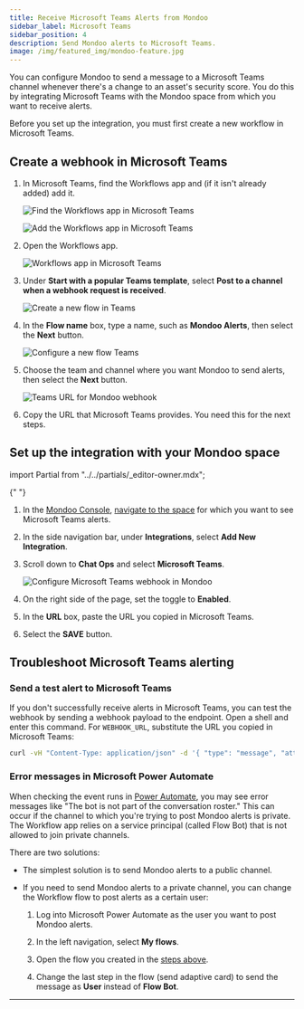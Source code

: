```yaml
---
title: Receive Microsoft Teams Alerts from Mondoo
sidebar_label: Microsoft Teams
sidebar_position: 4
description: Send Mondoo alerts to Microsoft Teams.
image: /img/featured_img/mondoo-feature.jpg
---
```


You can configure Mondoo to send a message to a Microsoft Teams channel whenever there's a change to an asset's security score. You do this by integrating Microsoft Teams with the Mondoo space from which you want to receive alerts.

Before you set up the integration, you must first create a new workflow in Microsoft Teams.

## Create a webhook in Microsoft Teams

1. In Microsoft Teams, find the Workflows app and (if it isn't already added) add it.

   ![Find the Workflows app in Microsoft Teams](/img/platform/maintain/alerting/msteams/app.png)

   ![Add the Workflows app in Microsoft Teams](/img/platform/maintain/alerting/msteams/add-workflows.png)

2. Open the Workflows app.

   ![Workflows app in Microsoft Teams](/img/platform/maintain/alerting/msteams/workflows.png)

3. Under **Start with a popular Teams template**, select **Post to a channel when a webhook request is received**.

   ![Create a new flow in Teams](/img/platform/maintain/alerting/msteams/create-flow.png)

4. In the **Flow name** box, type a name, such as **Mondoo Alerts**, then select the **Next** button.

   ![Configure a new flow Teams](/img/platform/maintain/alerting/msteams/set-up-flow.png)

5. Choose the team and channel where you want Mondoo to send alerts, then select the **Next** button.

   ![Teams URL for Mondoo webhook](/img/platform/maintain/alerting/msteams/copy-url.png)

6. Copy the URL that Microsoft Teams provides. You need this for the next steps.

## Set up the integration with your Mondoo space

import Partial from "../../partials/\_editor-owner.mdx";

<Partial />{" "}

1. In the [Mondoo Console](https://console.mondoo.com), [navigate to the space](/platform/start/navigate) for which you want to see Microsoft Teams alerts.

2. In the side navigation bar, under **Integrations**, select **Add New Integration**.

3. Scroll down to **Chat Ops** and select **Microsoft Teams**.

   ![Configure Microsoft Teams webhook in Mondoo](/img/platform/maintain/alerting/msteams/msteams-mondoo-configure.png)

4. On the right side of the page, set the toggle to **Enabled**.

5. In the **URL** box, paste the URL you copied in Microsoft Teams.

6. Select the **SAVE** button.

## Troubleshoot Microsoft Teams alerting

### Send a test alert to Microsoft Teams

If you don't successfully receive alerts in Microsoft Teams, you can test the webhook by sending a webhook payload to the endpoint. Open a shell and enter this command. For `WEBHOOK_URL`, substitute the URL you copied in Microsoft Teams:

```bash
curl -vH "Content-Type: application/json" -d '{ "type": "message", "attachments": [ { "contentType": "application/vnd.microsoft.card.adaptive", "contentUrl": null, "content": { "$schema": "http://adaptivecards.io/schemas/adaptive-card.json", "type": "AdaptiveCard", "version": "1.2", "body": [ { "type": "TextBlock", "text": "Hello World, this is a Mondoo Test!" } ] } } ] }' "WEBHOOK_URL"
```

### Error messages in Microsoft Power Automate

When checking the event runs in [Power Automate](https://make.powerautomate.com/), you may see error messages like "The bot is not part of the conversation roster." This can occur if the channel to which you're trying to post Mondoo alerts is private. The Workflow app relies on a service principal (called Flow Bot) that is not allowed to join private channels.

There are two solutions:

- The simplest solution is to send Mondoo alerts to a public channel.

- If you need to send Mondoo alerts to a private channel, you can change the Workflow flow to post alerts as a certain user:

   1. Log into Microsoft Power Automate as the user you want to post Mondoo alerts.

   2. In the left navigation, select **My flows**.

   3. Open the flow you created in the [steps above](#create-a-webhook-in-microsoft-teams).

   4. Change the last step in the flow (send adaptive card) to send the message as **User** instead of **Flow Bot**.

---
